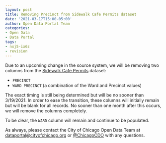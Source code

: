 ```yaml
---
layout: post
title: Removing Precinct from Sidewalk Cafe Permits dataset
date: '2021-03-17T15:00-05:00'
author: Open Data Portal Team
categories:
- Open Data
- Data Portal
tags:
- nxj5-ix6z
- revision
---
```

Due to an upcoming change in the source system, we will be removing two columns from the [Sidewalk Cafe Permits](https://data.cityofchicago.org/d/nxj5-ix6z) dataset:

*  `PRECINCT`
*  `WARD PRECINCT` (a combination of the Ward and Precinct values)

The exact timing is still being determined but will be no sooner than 3/19/2021. In order to ease the transition, these columns will initially remain but will be blank for all records. No sooner than one month after this occurs, we will remove the columns completely.

To be clear, the `WARD` column will remain and continue to be populated.

As always, please contact the City of Chicago Open Data Team at [dataportal@cityofchicago.org](mailto:dataportal@cityofchicago.org) or [@ChicagoCDO](https://twitter.com/ChicagoCDO) with any questions.
